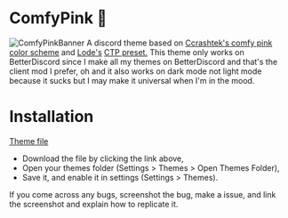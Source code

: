 # ComfyPink 🌺
![ComfyPinkBanner](https://user-images.githubusercontent.com/72931279/121209716-14ad4680-c849-11eb-8f45-60fc71bd890e.png)
A discord theme based on [Ccrashtek's comfy pink color scheme](https://github.com/ccrashtek/Comfy-theme-pink) and [Lode's](https://github.com/Leeprky/Lode) [CTP preset.](https://camo.githubusercontent.com/95e47b06620c7db940af55ac07bae5fba226b867b340fef6d46e83c96ec3cdbb/68747470733a2f2f692e696d6775722e636f6d2f395851646470442e706e67) This theme only works on BetterDiscord since I make all my themes on BetterDiscord and that's the client mod I prefer, oh and it also works on dark mode not light mode because it sucks but I may make it universal when I'm in the mood.

# Installation
[Theme file](https://github.com/rydevelopment/ComfyPink/blob/main/ComfyPink.theme.css)
- Download the file by clicking the link above,
- Open your themes folder (Settings > Themes > Open Themes Folder),
- Save it, and enable it in settings (Settings > Themes).

If you come across any bugs, screenshot the bug, make a issue, and link the screenshot and explain how to replicate it.
